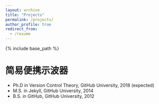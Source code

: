 ```yaml
---
layout: archive
title: "Projects"
permalink: /projects/
author_profile: true
redirect_from:
  - /resume
---
```


{% include base_path %}

简易便携示波器
======
* Ph.D in Version Control Theory, GitHub University, 2018 (expected)
* M.S. in Jekyll, GitHub University, 2014
* B.S. in GitHub, GitHub University, 2012

  
